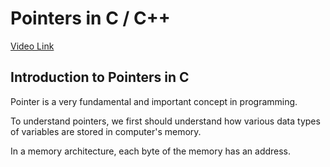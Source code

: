# Pointers in C / C++

[Video Link](https://www.youtube.com/watch?v=zuegQmMdy8M&t=2282s)

## Introduction to Pointers in C

Pointer is a very fundamental and important concept in programming.

To understand pointers, we first should understand how various data types of variables are stored in computer's memory.

In a memory architecture, each byte of the memory has an address.
